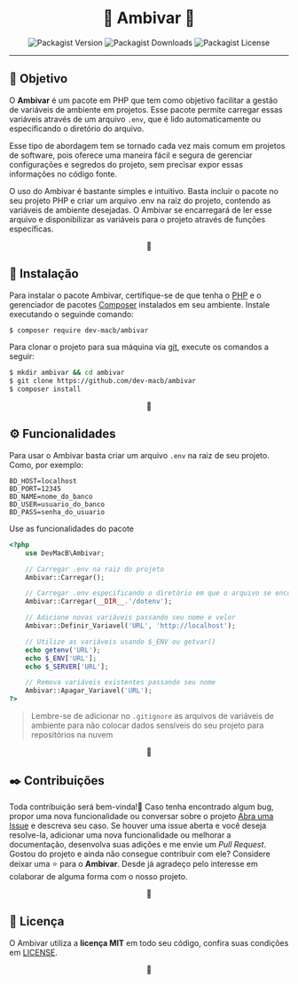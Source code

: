 <h1 align="center">🔷 Ambivar 🔷</h1>


<div id="metadados" align="center">
    <img alt="Packagist Version" src="https://img.shields.io/packagist/v/dev-macb/ambivar">
    <img alt="Packagist Downloads" src="https://img.shields.io/packagist/dm/dev-macb/ambivar">
    <img alt="Packagist License" src="https://img.shields.io/packagist/l/dev-macb/ambivar">
</div>


---

<h2 id="objetivo">🎯 Objetivo</h2>
<p>
O <strong>Ambivar</strong> é um pacote em PHP que tem como objetivo facilitar a gestão de variáveis de ambiente em projetos. Esse pacote permite carregar essas variáveis através de um arquivo <code>.env</code>, que é lido automaticamente ou especificando o diretório do arquivo. 

Esse tipo de abordagem tem se tornado cada vez mais comum em projetos de software, pois oferece uma maneira fácil e segura de gerenciar configurações e segredos do projeto, sem precisar expor essas informações no código fonte.

O uso do Ambivar é bastante simples e intuitivo. Basta incluir o pacote no seu projeto PHP e criar um arquivo .env na raiz do projeto, contendo as variáveis de ambiente desejadas. O Ambivar se encarregará de ler esse arquivo e disponibilizar as variáveis para o projeto através de funções específicas.
</p>
<p align="center">🔷</p>


<h2 id="instalação">🔧 Instalação</h2>
<p>
    Para instalar o pacote Ambivar, certifique-se de que tenha o <a target="_blank" href="https://www.php.net/">PHP</a> e o gerenciador de pacotes <a target="_blank" href="https://getcomposer.org/">Composer</a> instalados em seu ambiente.
    Instale executando o seguinde comando:
</p>

```bash
$ composer require dev-macb/ambivar
```
<p>
    Para clonar o projeto para sua máquina via <a target="_blank" href="https://git-scm.com/">git</a>, execute os comandos a seguir:
</p>

```bash
$ mkdir ambivar && cd ambivar
$ git clone https://github.com/dev-macb/ambivar
$ composer install
```
<p align="center">🔷</p>


<h2 id="funcionalidades">⚙️ Funcionalidades</h2>
<p>
Para usar o Ambivar basta criar um arquivo <code>.env</code> na raiz de seu projeto. Como, por exemplo:

```env
BD_HOST=localhost
BD_PORT=12345
BD_NAME=nome_do_banco
BD_USER=usuario_do_banco
BD_PASS=senha_do_usuario
```

Use as funcionalidades do pacote
```php
<?php
    use DevMacB\Ambivar;

    // Carregar .env na raiz do projeto
    Ambivar::Carregar();

    // Carregar .env especificando o diretório em que o arquivo se encontra
    Ambivar::Carregar(__DIR__.'/dotenv');

    // Adicione novas variáveis passando seu nome e velor
    Ambivar::Definir_Variavel('URL', 'http://localhost');

    // Utilize as variáveis usando $_ENV ou getvar()
    echo getenv('URL');
    echo $_ENV['URL'];
    echo $_SERVER['URL'];

    // Remova variáveis existentes passando seu nome
    Ambivar::Apagar_Variavel('URL');
?>
```
<blockquote>
    Lembre-se de adicionar no <code>.gitignore</code> as arquivos de variáveis de ambiente para não colocar dados sensíveis do seu projeto para repositórios na nuvem
</blockquote>

<p align="center">🔷</p>



<h2 id="contribuições">✒️ Contribuições</h2>
<p>
    Toda contribuição será bem-vinda!🎉 Caso tenha encontrado algum bug, propor uma nova funcionalidade ou conversar sobre o projeto <a href="https://github.com/dev-macb/ambivar/issues">Abra uma Issue</a> e descreva seu caso. Se houver uma issue aberta e você deseja resolve-la, adicionar uma nova funcionalidade ou melhorar a documentação, desenvolva suas adições e me envie um <em>Pull Request</em>. Gostou do projeto e ainda não consegue contribuir com ele? Considere deixar uma ⭐ para o <strong>Ambivar</strong>. Desde já agradeço pelo interesse em colaborar de alguma forma com o nosso projeto.</a>
</p>
<p align="center">🔷</p>



<h2 id="licença">📄 Licença</h2>
<p>
    O Ambivar utiliza a <strong>licença MIT</strong> em todo seu código, confira suas condições em <a href="https://github.com/dev-macb/ambivar/blob/dev/LICENSE.md">LICENSE</a>.
</p>
<p align="center">🔷</p>
